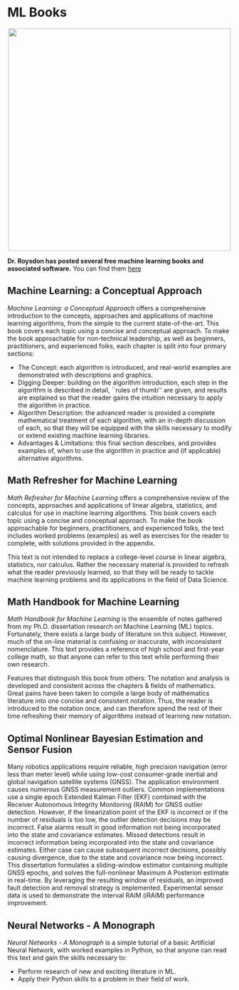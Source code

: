 # ML Books

<p align="center">
	<img width="500" img src="https://github.com/dsbc2020/ml_training/blob/master/media/machine-learning-books.jpg">
</p>

**Dr. Roysdon has posted several free machine learning books and associated software.**  You can find them [here](https://github.com/pfroysdon/books)



## Machine Learning: a Conceptual Approach
*Machine Learning: a Conceptual Approach* offers a comprehensive introduction to the concepts, approaches and applications of machine learning algorithms, from the simple to the current state-of-the-art.
This book covers each topic using a concise and conceptual approach.
To make the book approachable for non-technical leadership, as well as beginners, practitioners, and experienced folks, each chapter is split into four primary sections:
* The Concept: each algorithm is introduced, and real-world examples are demonstrated with descriptions and graphics.
* Digging Deeper: building on the algorithm introduction, each step in the algorithm is described in detail, ``rules of thumb'' are given, and results are explained so that the reader gains the intuition necessary to apply the algorithm in practice.
* Algorithm Description: the advanced reader is provided a complete mathematical treatment of each algorithm, with an in-depth discussion of each, so that they will be equipped with the skills necessary to modify or extend existing machine learning libraries.
* Advantages & Limitations: this final section describes, and provides examples of, when to use the algorithm in practice and (if applicable) alternative algorithms.


## Math Refresher for Machine Learning
*Math Refresher for Machine Learning* offers a comprehensive review of the concepts, approaches and applications of linear algebra, statistics, and calculus for use in machine learning algorithms.
This book covers each topic using a concise and conceptual approach.
To make the book approachable for beginners, practitioners, and experienced folks, the text includes worked problems (examples) as well as exercises for the reader to complete, with solutions provided in the appendix.

This text is not intended to replace a college-level course in linear algebra, statistics, nor calculus. 
Rather the necessary material is provided to refresh what the reader previously learned, so that they will be ready to tackle machine learning problems and its applications in the field of Data Science.


## Math Handbook for Machine Learning
*Math Handbook for Machine Learning* is the ensemble of notes gathered from my Ph.D. dissertation research on Machine Learning (ML) topics.
Fortunately, there exists a large body of literature on this subject.
However, much of the on-line material is confusing or inaccurate, with inconsistent nomenclature.
This text provides a reference of high school and first-year college math, so that anyone can refer to this text while performing their own research.

Features that distinguish this book from others:
The notation and analysis is developed and consistent across the chapters & fields of mathematics.
Great pains have been taken to compile a large body of mathematics literature into one concise and consistent notation.
Thus, the reader is introduced to the notation once, and can therefore spend the rest of their time refreshing their memory of algorithms instead of learning new notation.

## Optimal Nonlinear Bayesian Estimation and Sensor Fusion
Many robotics applications require reliable, high precision navigation (error less than meter level) while using low-cost consumer-grade inertial and global navigation satellite systems (GNSS). The application environment causes numerous GNSS measurement outliers. Common implementations use a single epoch Extended Kalman Filter (EKF) combined with the Receiver Autonomous Integrity Monitoring (RAIM) for GNSS outlier detection. However, if the linearization point of the EKF is incorrect or if the number of residuals is too low, the outlier detection decisions may be incorrect. False alarms result in good information not being incorporated into the state and covariance estimates. Missed detections result in incorrect information being incorporated into the state and covariance estimates. Either case can cause subsequent incorrect decisions, possibly causing divergence, due to the state and covariance now being incorrect. This dissertation formulates a
sliding-window estimator containing multiple GNSS epochs, and solves the full-nonlinear Maximum A Posteriori estimate in real-time. By leveraging the resulting window of residuals, an improved fault detection and removal strategy is implemented. Experimental sensor data is used to demonstrate the interval RAIM (iRAIM) performance improvement.


## Neural Networks - A Monograph
*Neural Networks - A Monograph* is a simple tutorial of a basic Artificial Neural Network, with worked examples in Python, so that anyone can read this text and gain the skills necessary to: 
* Perform research of new and exciting literature in ML. 
* Apply their Python skills to a problem in their field of work.
